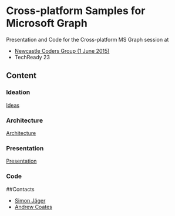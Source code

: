 # Cross-platform Samples for Microsoft Graph
Presentation and Code for the Cross-platform MS Graph session at
* [Newcastle Coders Group (1 June 2015)](http://www.meetup.com/en-AU/Newcastle-Coders-Group/events/230863675/)
* TechReady 23

## Content
### Ideation
[Ideas](./Ideas/README.md)
### Architecture
[Architecture](./Architecture/README.md)
### Presentation
[Presentation](./Presentation/README.md)
### Code

##Contacts
* [Simon Jäger](https://github.com/simonjaeger)
* [Andrew Coates](https://github.com/coatsy)

